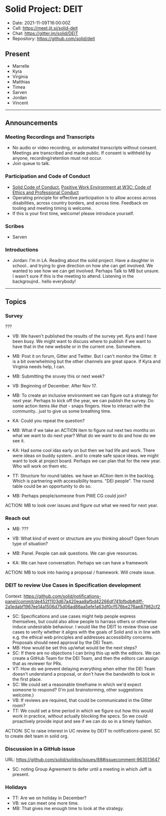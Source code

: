 # Solid Project: DEIT

* Date: 2021-11-09T16:00:00Z
* Call: https://meet.jit.si/solid-deit
* Chat: https://gitter.im/solid/DEIT
* Repository: https://github.com/solid/deit


## Present
* Marrelle
* Kyra
* Virginia
* Matthias
* Timea
* Sarven
* Jordan
* Vincent

---

## Announcements

### Meeting Recordings and Transcripts
* No audio or video recording, or automated transcripts without consent. Meetings are transcribed and made public. If consent is withheld by anyone, recording/retention must not occur.
* Join queue to talk.


### Participation and Code of Conduct
* [Solid Code of Conduct](https://github.com/solid/process/blob/main/code-of-conduct.md), [Positive Work Environment at W3C: Code of Ethics and Professional Conduct](https://www.w3.org/Consortium/cepc/)
* Operating principle for effective participation is to allow access across disabilities, across country borders, and across time. Feedback on tooling and meeting timing is welcome.
* If this is your first time, welcome! please introduce yourself.


### Scribes
* Sarven


### Introductions
* Jordan: I'm in LA. Reading about the solid project. Have a daughter in school.. and trying to give direction on how she can get involved. We wanted to see how we can get involved. Perhaps Talk to MB but unsure. I wasn't sure if this is the meeting to attend. Listening in the backgroujnd.. hello everybody!

---

## Topics

### Survey

???

* VB: We haven't published the results of the survey yet. Kyra and I have been busy. We might want to discuss where to publish if we want to have that in the new website or in the current one. Somewhere.

* MB: Post it on forum, Gitter and Twitter. But I can't monitor the Gitter. It is a bit overwhelming but the other channels are great space. If Kyra and Virginia needs help, I can.

* MB: Submitting the sruvey this or next week?

* VB: Beginning of December. After Nov 17.

* MB: To create an inclusive environment we can figure out a strategy for next year. Perhaps to kick off the year, we can publish the survey. Do some action items *like that* - snaps fingers. How to interact with the community.. just to give us some breathing time.

* KA: Could you repeat the question?

* MB: What if we take an ACTION item to figure out next two months on what we want to do next year? What do we want to do and how do we see it.

* KA: Had some cool idas early on but then we had life and work. There were ideas on buddy system.. and to create safe space ideas. we might want to look at project board. Perhaps we can plan that for the new year. Who will work on them etc.

* TT: Structure for round tables. we have an ACtion item in the backlog. Which is partnering with accessibility teams. "DEI people". The round table could be an opportunity to do so.

* MB: Perhaps people/someone from PWE CG could join?

ACTION: MB to look over issues and figure out what we need for next year.


### Reach out

* MB: ???

* VB: What kind of event or structure are you thinking about? Open forum type of situation?

* MB: Panel. People can ask questions. We can give resources.

* KA: We can have conversation. Perhaps we can have a framework 


ACTION: MB to look into having a proposal / framework. Will create issue.


### DEIT to review Use Cases in Specification development
Context: https://github.com/solid/notifications-panel/commit/de452f1103d67a420eaa8afbd42266df741bfbdb#diff-2a1edabf1967ee14a1506d75d06ad86aa5efe1a63df0cf576be276ae87962cf2

* SC: Specifications and use cases might help people express themselves, but could also allow people to harrass others or otherwise induce undesirable behaviour. I would like the DEIT to review those use cases to verify whether it aligns with the goals of Solid and is in line with e.g. the ethical web principles and addresses accessibility concerns. Proposals should need approval by the DEI Team.
* MB: How would be set this up/what would be the next steps?
* SC: If there are no objections I can bring this up with the editors. We can create a GitHub Team for the DEI Team, and then the editors can assign that as reviewer for PRs.
* VT: How do we prevent delaying everything when either the DEI Team doesn't understand a proposal, or don't have the bandwidth to look in the first place.
* SC: We could set a reasonable timeframe in which we'd expect someone to respond? (I'm just brainstorming, other suggestions welcome.)
* VB: If reviews are required, that could be communicated in the Gitter room?
* TT: We could set a time period in which we figure out how this would work in practice, without actually blocking the specs. So we could proactively provide input and see if we can do so in a timely fashion.

ACTION: SC to raise interest in UC review by DEIT to notifications-panel. SC to create deit team in solid org.


### Discussion in a GitHub issue
URL: https://github.com/solid/solidos/issues/88#issuecomment-963513647

* SC: noting Group Agreement to defer until a meeting in which Jeff is present.


### Holidays

* TT: Are we on holiday in December?
* VB: we can meet one more time.
* MB: That gives me enough time to look at the strategy.
